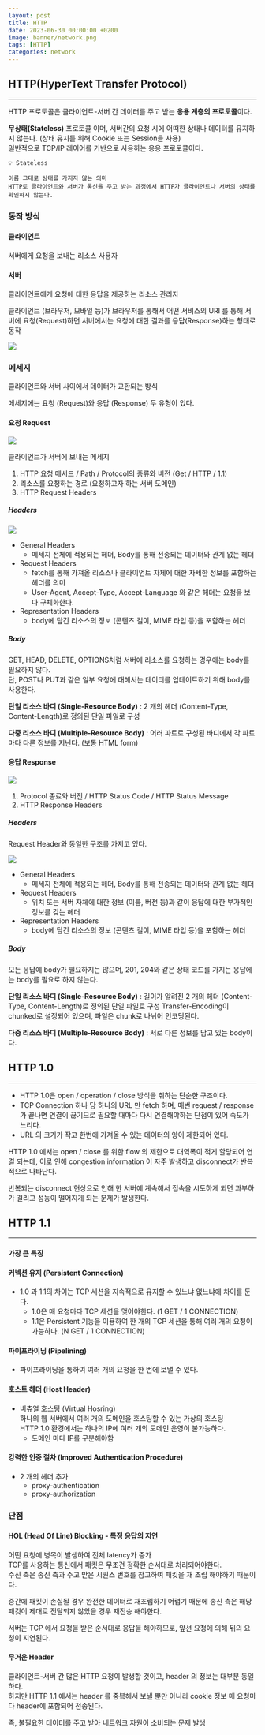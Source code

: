 ```yaml
---
layout: post
title: HTTP
date: 2023-06-30 00:00:00 +0200
image: banner/network.png
tags: [HTTP]
categories: network
---
```


## HTTP(HyperText Transfer Protocol)

---

HTTP 프로토콜은 클라이언트-서버 간 데이터를 주고 받는 **응용 계층의 프로토콜**이다.

**무상태(Stateless)** 프로토콜 이며, 서버간의 요청 시에 어떠한 상태나 데이터를 유지하지 않는다. (상태 유지를 위해 Cookie 또는 Session을 사용)        
일반적으로 TCP/IP 레이어를 기반으로 사용하는 응용 프로토콜이다.

```text
💡 Stateless

이름 그대로 상태를 가지지 않는 의미
HTTP로 클라이언트와 서버가 통신을 주고 받는 과정에서 HTTP가 클라이언트나 서버의 상태를 확인하지 않는다.
```

### 동작 방식

#### 클라이언트
서버에게 요청을 보내는 리소스 사용자

#### 서버
클라이언트에게 요청에 대한 응답을 제공하는 리소스 관리자     

클라이언트 (브라우저, 모바일 등)가 브라우저를 통해서 어떤 서비스의 URI 를 통해 서버에 요청(Request)하면 서버에서는 요청에 대한 결과를 응답(Response)하는 형태로 동작

![]({{site.baseurl}}/images/post/HTTP1.png)

### 메세지

클라이언트와 서버 사이에서 데이터가 교환되는 방식

메세지에는 요청 (Request)와 응답 (Response) 두 유형이 있다.

#### 요청 Request

![]({{site.baseurl}}/images/post/HTTP2.png)

클라이언트가 서버에 보내는 메세지

1. HTTP 요청 메서드 / Path / Protocol의 종류와 버전 (Get / HTTP / 1.1)
2. 리소스를 요청하는 경로 (요청하고자 하는 서버 도메인)
3. HTTP Request Headers

##### Headers

![]({{site.baseurl}}/images/post/HTTP4.png)

- General Headers
  - 메세지 전체에 적용되는 헤더, Body를 통해 전송되는 데이터와 관계 없는 헤더
- Request Headers
  - fetch를 통해 가져올 리소스나 클라이언트 자체에 대한 자세한 정보를 포함하는 헤더를 의미
  - User-Agent, Accept-Type, Accept-Language 와 같은 헤더는 요청을 보다 구체화한다.
- Representation Headers
  - body에 담긴 리소스의 정보 (콘텐츠 길이, MIME 타입 등)을 포함하는 헤더

##### Body

GET, HEAD, DELETE, OPTIONS처럼 서버에 리소스를 요청하는 경우에는 body를 필요하지 않다.      
단, POST나 PUT과 같은 일부 요청에 대해서는 데이터를 업데이트하기 위해 body를 사용한다.

**단일 리소스 바디 (Single-Resource Body)** : 2 개의 헤더 (Content-Type, Content-Length)로 정의된 단일 파일로 구성

**다중 리소스 바디 (Multiple-Resource Body)** : 어러 파트로 구성된 바디에서 각 파트마다 다른 정보를 지닌다. (보통 HTML form)

#### 응답 Response

![]({{site.baseurl}}/images/post/HTTP3.png)

1. Protocol 종료와 버전 / HTTP Status Code / HTTP Status Message
2. HTTP Response Headers


##### Headers

Request Header와 동일한 구조를 가지고 있다.

![]({{site.baseurl}}/images/post/HTTP5.png)

- General Headers
    - 메세지 전체에 적용되는 헤더, Body를 통해 전송되는 데이터와 관계 없는 헤더
- Request Headers
    - 위치 또는 서버 자체에 대한 정보 (이름, 버전 등)과 같이 응답에 대한 부가적인 정보를 갖는 헤더
- Representation Headers
    - body에 담긴 리소스의 정보 (콘텐츠 길이, MIME 타입 등)을 포함하는 헤더

##### Body

모든 응답에 body가 필요하지는 않으며, 201, 204와 같은 상태 코드를 가지는 응답에는 body를 필요로 하지 않는다.

**단일 리소스 바디 (Single-Resource Body)** : 길이가 알려진 2 개의 헤더 (Content-Type, Content-Length)로 정의된 단일 파일로 구성
Transfer-Encoding이 chunked로 설정되어 있으며, 파일은 chunk로 나뉘어 인코딩된다.

**다중 리소스 바디 (Multiple-Resource Body)** : 서로 다른 정보를 담고 있는 body이다.


## HTTP 1.0

---

- HTTP 1.0은 open / operation / close 방식을 취하는 단순한 구조이다.
- TCP Connection 하나 당 하나의 URL 만 fetch 하며, 매번 request / response 가 끝나면 연결이 끊기므로 필요할 때마다 다시 연결해야하는 단점이 있어 속도가 느리다.
- URL 의 크기가 작고 한번에 가져올 수 있는 데이터의 양이 제한되어 있다.

HTTP 1.0 에서는 open / close 를 위한 flow 의 제한으로 대역폭이 적게 할당되어 연결 되는데, 이로 인해 congestion information 이 자주 발생하고 disconnect가 반복적으로 나타난다.

반복되는 disconnect 현상으로 인해 한 서버에 계속해서 접속을 시도하게 되면 과부하가 걸리고 성능이 떨어지게 되는 문제가 발생한다.


## HTTP 1.1

---

#### 가장 큰 특징
#### 커넥션 유지 (Persistent Connection)

- 1.0 과 1.1의 차이는 TCP 세션을 지속적으로 유지할 수 있느냐 없느냐에 차이를 둔다.
  - 1.0은 매 요청마다 TCP 세션을 맺어야한다. (1 GET / 1 CONNECTION)
  - 1.1은 Persistent 기능을 이용하여 한 개의 TCP 세션을 통해 여러 개의 요청이 가능하다. (N GET / 1 CONNECTION)
#### 파이프라이닝 (Pipelining)
- 파이프라이닝을 통하여 여러 개의 요청을 한 번에 보낼 수 있다.

#### 호스트 헤더 (Host Header)
- 버츄얼 호스팅 (Virtual Hosring)   
  하나의 웹 서버에서 여러 개의 도메인을 호스팅할 수 있는 가상의 호스팅    
  HTTP 1.0 환경에서는 하나의 IP에 여러 개의 도메인 운영이 불가능하다.
  - 도메인 마다 IP를 구분해야함
#### 강력한 인증 절차 (Improved Authentication Procedure)
- 2 개의 헤더 추가
  - proxy-authentication
  - proxy-authorization


### 단점

#### HOL (Head Of Line) Blocking - 특정 응답의 지연
어떤 요청에 병목이 발생하여 전체 latency가 증가   
TCP를 사용하는 통신에서 패킷은 무조건 정확한 순서대로 처리되어야한다.   
수신 측은 송신 측과 주고 받은 시퀀스 번호를 참고하여 패킷을 재 조립 해야하기 때문이다.    

중간에 패킷이 손실될 경우 완전한 데이터로 재조립하기 어렵기 때문에 송신 측은 해당 패킷이 제대로 전달되지 않았을 경우 재전송 해야한다.   

서버는 TCP 에서 요청을 받은 순서대로 응답을 해야하므로, 앞선 요청에 의해 뒤의 요청이 지연된다.    

#### 무거운 Header

클라이언트-서버 간 많은 HTTP 요청이 발생할 것이고, header 의 정보는 대부분 동일하다.    
하지만 HTTP 1.1 에서는 header 를 중복해서 보낼 뿐만 아니라 cookie 정보 매 요청마다 header에 포함되어 전송된다.    

즉, 불필요한 데이터를 주고 받아 네트워크 자원이 소비되는 문제 발생
